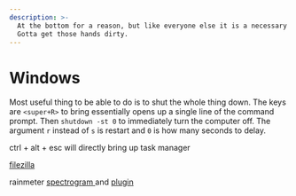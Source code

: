 ```yaml
---
description: >-
  At the bottom for a reason, but like everyone else it is a necessary evil.
  Gotta get those hands dirty.
---
```


# Windows

Most useful thing to be able to do is to shut the whole thing down. The keys are `<super+R>` to bring essentially opens up a single line of the command prompt. Then `shutdown -st 0` to immediately turn the computer off. The argument `r` instead of `s` is restart and `0` is how many seconds to delay.

ctrl + alt + esc will directly bring up task manager

[filezilla ](https://filezilla-project.org/download.php?type=server)

rainmeter [spectrogram ](https://forum.rainmeter.net/viewtopic.php?t=31091)and [plugin](https://github.com/d-uzlov/Rainmeter-Plugins-by-rxtd)




